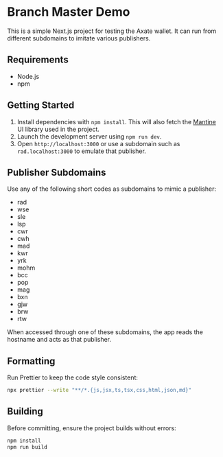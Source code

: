 # Branch Master Demo

This is a simple Next.js project for testing the Axate wallet. It can run from different subdomains to imitate various publishers.

## Requirements

- Node.js
- npm

## Getting Started

1. Install dependencies with `npm install`. This will also fetch the [Mantine](https://mantine.dev/) UI library used in the project.
2. Launch the development server using `npm run dev`.
3. Open `http://localhost:3000` or use a subdomain such as `rad.localhost:3000` to emulate that publisher.

## Publisher Subdomains

Use any of the following short codes as subdomains to mimic a publisher:

- rad
- wse
- sle
- lsp
- cwr
- cwh
- mad
- kwr
- yrk
- mohm
- bcc
- pop
- mag
- bxn
- gjw
- brw
- rtw

When accessed through one of these subdomains, the app reads the hostname and acts as that publisher.

## Formatting

Run Prettier to keep the code style consistent:

```bash
npx prettier --write "**/*.{js,jsx,ts,tsx,css,html,json,md}"
```

## Building

Before committing, ensure the project builds without errors:

```bash
npm install
npm run build
```
